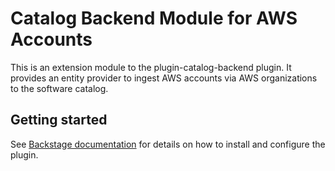 # Catalog Backend Module for AWS Accounts

This is an extension module to the plugin-catalog-backend plugin. It provides an entity provider to ingest AWS accounts via AWS organizations to the software catalog.

## Getting started

See [Backstage documentation](https://backstage.io/docs/integrations/aws-org/discovery) for details on how to install and configure the plugin.
